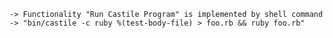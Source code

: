    -> Functionality "Run Castile Program" is implemented by shell command
    -> "bin/castile -c ruby %(test-body-file) > foo.rb && ruby foo.rb"
